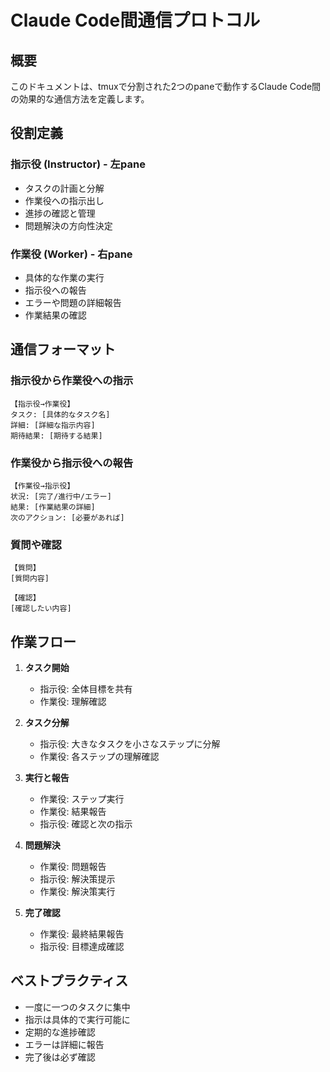 # Claude Code間通信プロトコル

## 概要
このドキュメントは、tmuxで分割された2つのpaneで動作するClaude Code間の効果的な通信方法を定義します。

## 役割定義

### 指示役 (Instructor) - 左pane
- タスクの計画と分解
- 作業役への指示出し
- 進捗の確認と管理
- 問題解決の方向性決定

### 作業役 (Worker) - 右pane
- 具体的な作業の実行
- 指示役への報告
- エラーや問題の詳細報告
- 作業結果の確認

## 通信フォーマット

### 指示役から作業役への指示
```
【指示役→作業役】
タスク: [具体的なタスク名]
詳細: [詳細な指示内容]
期待結果: [期待する結果]
```

### 作業役から指示役への報告
```
【作業役→指示役】
状況: [完了/進行中/エラー]
結果: [作業結果の詳細]
次のアクション: [必要があれば]
```

### 質問や確認
```
【質問】
[質問内容]

【確認】
[確認したい内容]
```

## 作業フロー

1. **タスク開始**
   - 指示役: 全体目標を共有
   - 作業役: 理解確認

2. **タスク分解**
   - 指示役: 大きなタスクを小さなステップに分解
   - 作業役: 各ステップの理解確認

3. **実行と報告**
   - 作業役: ステップ実行
   - 作業役: 結果報告
   - 指示役: 確認と次の指示

4. **問題解決**
   - 作業役: 問題報告
   - 指示役: 解決策提示
   - 作業役: 解決策実行

5. **完了確認**
   - 作業役: 最終結果報告
   - 指示役: 目標達成確認

## ベストプラクティス

- 一度に一つのタスクに集中
- 指示は具体的で実行可能に
- 定期的な進捗確認
- エラーは詳細に報告
- 完了後は必ず確認